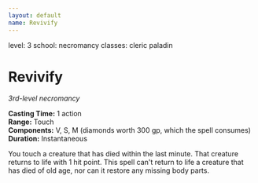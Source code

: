 ```yaml
---
layout: default
name: Revivify
---
```

level: 3
school: necromancy
classes: cleric
         paladin

# Revivify 
_3rd-level necromancy_ 

**Casting Time:** 1 action    
**Range:** Touch    
**Components:** V, S, M (diamonds worth 300 gp, which the spell consumes)    
**Duration:** Instantaneous 

You touch a creature that has died within the last minute. That creature returns to life with 1 hit point. This spell can't return to life a creature that has died of old age, nor can it restore any missing body parts. 